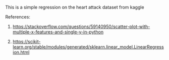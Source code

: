 This is a simple regression on the heart attack dataset from kaggle

References:

1. https://stackoverflow.com/questions/59140950/scatter-plot-with-multiple-x-features-and-single-y-in-python

2. https://scikit-learn.org/stable/modules/generated/sklearn.linear_model.LinearRegression.html
